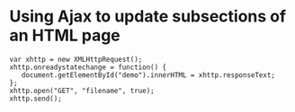 <h1>Using Ajax to update subsections of an HTML page</h1>

```
var xhttp = new XMLHttpRequest();
xhttp.onreadystatechange = function() {
   document.getElementById("demo").innerHTML = xhttp.responseText;    
};
xhttp.open("GET", "filename", true);
xhttp.send();
```
